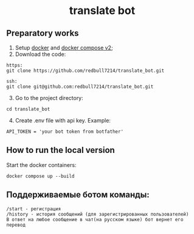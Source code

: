 <h1 align="center">translate bot</h1>

## Preparatory works
1. Setup [docker](https://docs.docker.com/get-docker/) and [docker compose v2](https://docs.docker.com/compose/cli-command/#installing-compose-v2);
2. Download the code:

```shell
https:
git clone https://github.com/redbull7214/translate_bot.git

ssh:
git clone git@github.com:redbull7214/translate_bot.git
```

3. Go to the project directory:
```shell
cd translate_bot
```
4. Create .env file with api key.
Example:
```shell
API_TOKEN = 'your bot token from botfather'
```


## How to run the local version

Start the docker containers:
```shell
docker compose up --build
```

## Поддерживаемые ботом команды:
```
/start - регистрация
/history - история сообщений (для зарегистрированных пользователей)
В ответ на любое сообщение в чат(на русском языке) бот вернет его перевод
```